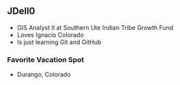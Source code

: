 ## JDell0
 - GIS Analyst II at Southern Ute Indian Tribe Growth Fund
 - Loves Ignacio Colorado
 - Is just learning Git and GitHub

### Favorite Vacation Spot
- Durango, Colorado 
